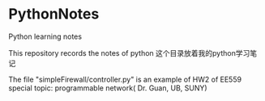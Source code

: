 # PythonNotes
Python learning notes


This repository records the notes of python
这个目录放着我的python学习笔记


The file "simpleFirewall/controller.py" is an example of HW2 of EE559 special topic: programmable network( Dr. Guan, UB, SUNY)
